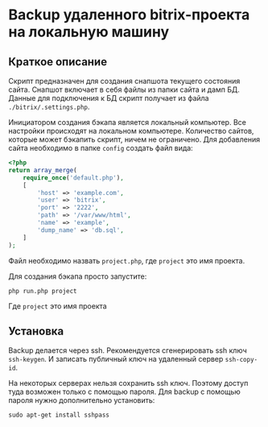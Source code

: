 # Backup удаленного bitrix-проекта на локальную машину

## Краткое описание
Скрипт предназначен для создания снапшота текущего состояния сайта. Снапшот включает в себя файлы из папки сайта и дамп БД. Данные для подключения к БД скрипт получает из файла `./bitrix/.settings.php`.

Инициатором создания бэкапа является локальный компьютер. Все настройки происходят на локальном компьютере. Количество сайтов, которые может бэкапить скрипт, ничем не ограничено. Для добавления сайта необходимо в папке `config` создать файл вида:
```php
<?php
return array_merge(
    require_once('default.php'),
    [
        'host' => 'example.com',
        'user' => 'bitrix',
        'port' => '2222',
        'path' => '/var/www/html',
        'name' => 'example',
        'dump_name' => 'db.sql',
    ]
);
```
Файл необходимо назвать `project.php`, где `project` это имя проекта.

Для создания бэкапа просто запустите:
```
php run.php project
```
Где `project` это имя проекта

## Установка
Backup делается через ssh. Рекомендуется сгенерировать ssh ключ `ssh-keygen`. И записать публичный ключ на удаленный сервер `ssh-copy-id`.

На некоторых серверах нельзя сохранить ssh ключ. Поэтому доступ туда возможен только с помощью пароля. Для backup с помощью пароля нужно дополнительно установить:
```
sudo apt-get install sshpass
```
